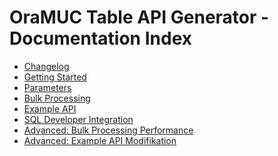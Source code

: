 # OraMUC Table API Generator - Documentation Index

<!-- nav -->

- [Changelog](changelog.md)
- [Getting Started](getting-started.md)
- [Parameters](parameters.md)
- [Bulk Processing](bulk-processing.md)
- [Example API](example-api.md)
- [SQL Developer Integration](sql-developer-integration.md)
- [Advanced: Bulk Processing Performance](bulk-processing-performance.md)
- [Advanced: Example API Modifikation](example-modify-api.md)

<!-- navstop -->